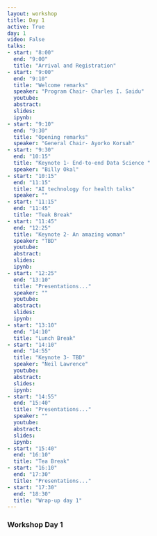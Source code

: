 ```yaml
---
layout: workshop
title: Day 1
active: True
day: 1
video: False
talks:
- start: "8:00"
  end: "9:00"
  title: "Arrival and Registration"
- start: "9:00"
  end: "9:10"
  title: "Welcome remarks"
  speaker: "Program Chair- Charles I. Saidu"
  youtube:
  abstract:
  slides:
  ipynb:
- start: "9:10"
  end: "9:30"
  title: "Opening remarks"  
  speaker: "General Chair- Ayorko Korsah"
- start: "9:30"
  end: "10:15"
  title: "Keynote 1- End-to-end Data Science "
  speaker: "Billy Okal"  
- start: "10:15"
  end: "11:15"
  title: "AI technology for health talks"
  speaker: ""
- start: "11:15"
  end: "11:45"
  title: "Teak Break"
- start: "11:45"
  end: "12:25"
  title: "Keynote 2- An amazing woman"
  speaker: "TBD"
  youtube:
  abstract:
  slides: 
  ipynb:  
- start: "12:25"
  end: "13:10"
  title: "Presentations..."
  speaker: ""
  youtube:
  abstract:
  slides: 
  ipynb:    
- start: "13:10"
  end: "14:10"
  title: "Lunch Break"
- start: "14:10"
  end: "14:55"
  title: "Keynote 3- TBD"
  speaker: "Neil Lawrence"
  youtube:
  abstract:
  slides: 
  ipynb:  
- start: "14:55"
  end: "15:40"
  title: "Presentations..."
  speaker: ""
  youtube:
  abstract:
  slides:
  ipynb:  
- start: "15:40"
  end: "16:10"
  title: "Tea Break"
- start: "16:10"
  end: "17:30"
  title: "Presentations..."
- start: "17:30"
  end: "18:30"  
  title: "Wrap-up day 1"
---
```


<h3> <b>Workshop Day 1 </b></h3>
